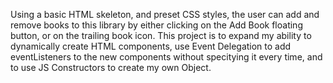 Using a basic HTML skeleton, and preset CSS styles, the user can add and remove books to this library by either clicking on the Add Book floating button, or on the trailing book icon. 
This project is to expand my ability to dynamically create HTML components, use Event Delegation to add eventListeners to the new components without specitying it every time, and to use JS Constructors to create my own Object.